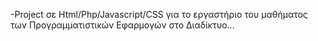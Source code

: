 -Project σε Html/Php/Javascript/CSS για το εργαστήριο του μαθήματος των Προγραμματιστικών Εφαρμογών στο Διαδίκτυο...
